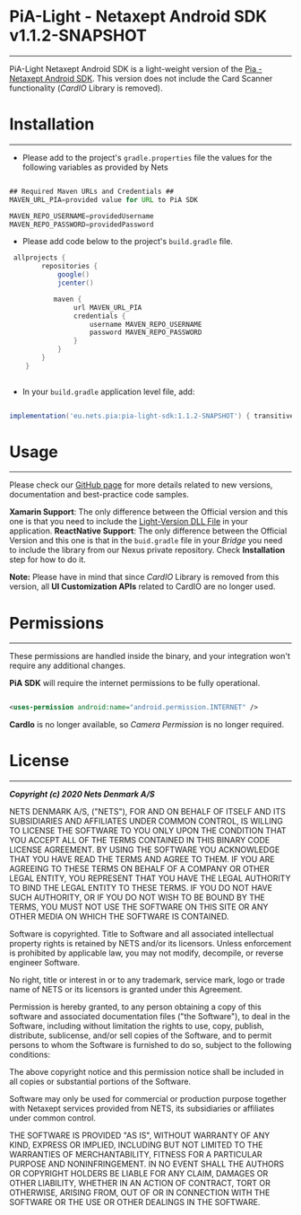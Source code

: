 # PiA-Light - Netaxept Android SDK v1.1.2-SNAPSHOT
----

PiA-Light Netaxept Android SDK is a light-weight version of the [Pia - Netaxept Android SDK](https://github.com/Nets-mobile-acceptance/Netaxept-Android-SDK). This version does not include the Card Scanner functionality (_CardIO_ Library is removed).

# Installation
----
+ Please add to the project's `gradle.properties` file the values for the following variables as provided by Nets

```gradle

## Required Maven URLs and Credentials ##
MAVEN_URL_PIA=provided value for URL to PiA SDK

MAVEN_REPO_USERNAME=providedUsername
MAVEN_REPO_PASSWORD=providedPassword

```

+ Please add code below to the project's `build.gradle` file.

```gradle
 allprojects {
        repositories {
            google()
            jcenter()

           maven {
                url MAVEN_URL_PIA
                credentials {
                    username MAVEN_REPO_USERNAME
                    password MAVEN_REPO_PASSWORD
                }
            }
        }
    }
	
```

+ In your `build.gradle` application level file, add:

```gradle

implementation('eu.nets.pia:pia-light-sdk:1.1.2-SNAPSHOT') { transitive = true; }

```

# Usage
---
Please check our [GitHub page](https://github.com/Nets-mobile-acceptance/Netaxept-Android-SDK) for more details related to new versions, documentation and best-practice code samples.

**Xamarin Support**: The only difference between the Official version and this one is that you need to include the [Light-Version DLL File](Xamarin) in your application. 
**ReactNative Support**: The only difference between the Official Version and this one is that in the `buid.gradle` file in your _Bridge_ you need to include the library from our Nexus private repository. Check **Installation** step for how to do it.

**Note:** Please have in mind that since _CardIO_ Library is removed from this version, all **UI Customization APIs** related to CardIO are no longer used. 

# Permissions
----
These permissions are handled inside the binary, and your integration won't require any additional changes.

**PiA SDK** will require the internet permissions to be fully operational.

```xml

<uses-permission android:name="android.permission.INTERNET" />

```

**CardIo** is no longer available, so _Camera Permission_ is no longer required.

# License
---

*****Copyright (c) 2020 Nets Denmark A/S*****


NETS DENMARK A/S, ("NETS"), FOR AND ON BEHALF OF ITSELF AND ITS SUBSIDIARIES AND AFFILIATES UNDER COMMON CONTROL, IS WILLING TO LICENSE THE SOFTWARE TO YOU ONLY UPON THE CONDITION THAT YOU ACCEPT ALL OF THE TERMS CONTAINED IN THIS BINARY CODE LICENSE AGREEMENT. BY USING THE SOFTWARE YOU ACKNOWLEDGE THAT YOU HAVE READ THE TERMS AND AGREE TO THEM. IF YOU ARE AGREEING TO THESE TERMS ON BEHALF OF A COMPANY OR OTHER LEGAL ENTITY, YOU REPRESENT THAT YOU HAVE THE LEGAL AUTHORITY TO BIND THE LEGAL ENTITY TO THESE TERMS. IF YOU DO NOT HAVE SUCH AUTHORITY, OR IF YOU DO NOT WISH TO BE BOUND BY THE TERMS, YOU MUST NOT USE THE SOFTWARE ON THIS SITE OR ANY OTHER MEDIA ON WHICH THE SOFTWARE IS CONTAINED.

Software is copyrighted. Title to Software and all associated intellectual property rights is retained by NETS and/or its licensors. Unless enforcement is prohibited by applicable law, you may not modify, decompile, or reverse engineer Software.

No right, title or interest in or to any trademark, service mark, logo or trade name of NETS or its licensors is granted under this Agreement.

Permission is hereby granted, to any person obtaining a copy of this software and associated documentation files ("the Software"), to deal in the Software, including without limitation the rights to use, copy, publish, distribute, sublicense, and/or sell copies of the Software, and to permit persons to whom the Software is furnished to do so, subject to the following conditions: 

The above copyright notice and this permission notice shall be included in all copies or substantial portions of the Software.

Software may only be used for commercial or production purpose together with Netaxept services provided from NETS, its subsidiaries or affiliates under common control.

THE SOFTWARE IS PROVIDED "AS IS", WITHOUT WARRANTY OF ANY KIND, EXPRESS OR IMPLIED, INCLUDING BUT NOT LIMITED TO THE WARRANTIES OF MERCHANTABILITY, FITNESS FOR A PARTICULAR PURPOSE AND NONINFRINGEMENT. IN NO EVENT SHALL THE AUTHORS OR COPYRIGHT HOLDERS BE LIABLE FOR ANY CLAIM, DAMAGES OR OTHER LIABILITY, WHETHER IN AN ACTION OF CONTRACT, TORT OR OTHERWISE, ARISING FROM, OUT OF OR IN CONNECTION WITH THE SOFTWARE OR THE USE OR OTHER DEALINGS IN THE SOFTWARE.



